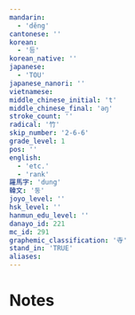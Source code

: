 ```yaml
---
mandarin:
  - 'děng'
cantonese: ''
korean:
  - '등'
korean_native: ''
japanese:
  - 'TOU'
japanese_nanori: ''
vietnamese:
middle_chinese_initial: 't'
middle_chinese_final: 'əŋ'
stroke_count: ''
radical: '竹'
skip_number: '2-6-6'
grade_level: 1
pos: ''
english:
  - 'etc.'
  - 'rank'
羅馬字: 'dung'
韓文: '둥'
joyo_level: ''
hsk_level: ''
hanmun_edu_level: ''
danayo_id: 221
mc_id: 291
graphemic_classification: '寺'
stand_in: 'TRUE'
aliases:
---
```


# Notes
